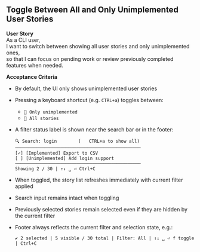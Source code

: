 ## Toggle Between All and Only Unimplemented User Stories

**User Story**  
As a CLI user,  
I want to switch between showing all user stories and only unimplemented ones,  
so that I can focus on pending work or review previously completed features when needed.

**Acceptance Criteria**
- By default, the UI only shows unimplemented user stories
- Pressing a keyboard shortcut (e.g. `CTRL+a`) toggles between:
  - `🔘 Only unimplemented`
  - `🔘 All stories`
- A filter status label is shown near the search bar or in the footer:

	```
	🔍 Search: login        (   CTRL+a to show all)
	───────────────────────────────────────────────
	[✓] [Implemented] Export to CSV
	[ ] [Unimplemented] Add login support
	───────────────────────────────────────────────
	Showing 2 / 30 | ↑↓ ␣ ⏎ Ctrl+C
	```

- When toggled, the story list refreshes immediately with current filter applied
- Search input remains intact when toggling
- Previously selected stories remain selected even if they are hidden by the current filter
- Footer always reflects the current filter and selection state, e.g.:

	```
	✔ 2 selected | 5 visible / 30 total | Filter: All | ↑↓ ␣ ⏎ f toggle | Ctrl+C
	```
